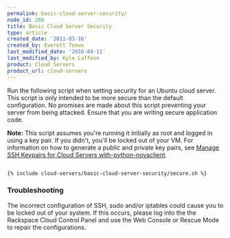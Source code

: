 ```yaml
---
permalink: basic-cloud-server-security/
node_id: 268
title: Basic Cloud Server Security
type: article
created_date: '2011-03-16'
created_by: Everett Toews
last_modified_date: '2016-04-11'
last_modified_by: Kyle Laffoon
product: Cloud Servers
product_url: cloud-servers
---
```


Run the following script when setting security for an Ubuntu cloud server. This script 
is only intended to be more secure than the default configuration. No promises are 
made about this script preventing your server from being attacked. Ensure that you 
are writing secure application code.

**Note:** This script assumes you're running it initially as root and logged in using
a key pair. If you didn't, you'll be locked out of your VM. For information on how to generate a public and private key pairs, see [Manage SSH Keypairs for Cloud Servers with-python-novaclient](/how-to/manage-ssh-key-pairs-for-cloud-servers-with-python-novaclient).

<pre><code>
{% include cloud-servers/basic-cloud-server-security/secure.sh %}
</code></pre>


### Troubleshooting

The incorrect configuration of SSH, sudo and/or iptables could cause you
to be locked out of your system. If this occurs, please log into the
the Rackspace Cloud Control Panel and use the Web Console or Rescue Mode
to repair the configurations.
